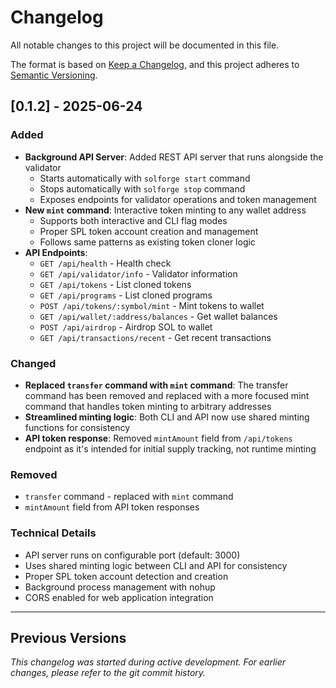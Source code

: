 # Changelog

All notable changes to this project will be documented in this file.

The format is based on [Keep a Changelog](https://keepachangelog.com/en/1.0.0/),
and this project adheres to [Semantic Versioning](https://semver.org/spec/v2.0.0.html).

## [0.1.2] - 2025-06-24

### Added

- **Background API Server**: Added REST API server that runs alongside the validator
  - Starts automatically with `solforge start` command
  - Stops automatically with `solforge stop` command
  - Exposes endpoints for validator operations and token management
- **New `mint` command**: Interactive token minting to any wallet address
  - Supports both interactive and CLI flag modes
  - Proper SPL token account creation and management
  - Follows same patterns as existing token cloner logic
- **API Endpoints**:
  - `GET /api/health` - Health check
  - `GET /api/validator/info` - Validator information
  - `GET /api/tokens` - List cloned tokens
  - `GET /api/programs` - List cloned programs
  - `POST /api/tokens/:symbol/mint` - Mint tokens to wallet
  - `GET /api/wallet/:address/balances` - Get wallet balances
  - `POST /api/airdrop` - Airdrop SOL to wallet
  - `GET /api/transactions/recent` - Get recent transactions

### Changed

- **Replaced `transfer` command with `mint` command**: The transfer command has been removed and replaced with a more focused mint command that handles token minting to arbitrary addresses
- **Streamlined minting logic**: Both CLI and API now use shared minting functions for consistency
- **API token response**: Removed `mintAmount` field from `/api/tokens` endpoint as it's intended for initial supply tracking, not runtime minting

### Removed

- `transfer` command - replaced with `mint` command
- `mintAmount` field from API token responses

### Technical Details

- API server runs on configurable port (default: 3000)
- Uses shared minting logic between CLI and API for consistency
- Proper SPL token account detection and creation
- Background process management with nohup
- CORS enabled for web application integration

---

## Previous Versions

_This changelog was started during active development. For earlier changes, please refer to the git commit history._
